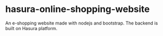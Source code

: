# hasura-online-shopping-website

An e-shopping website made with nodejs and bootstrap. The backend is built on Hasura platform.
